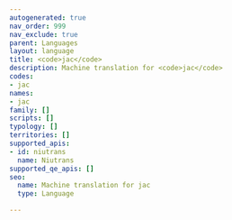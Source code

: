 ```yaml
---
autogenerated: true
nav_order: 999
nav_exclude: true
parent: Languages
layout: language
title: <code>jac</code>
description: Machine translation for <code>jac</code>
codes:
- jac
names:
- jac
family: []
scripts: []
typology: []
territories: []
supported_apis:
- id: niutrans
  name: Niutrans
supported_qe_apis: []
seo:
  name: Machine translation for jac
  type: Language

---
```


